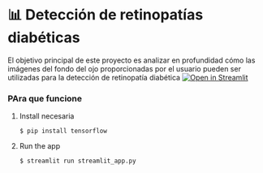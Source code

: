 # 📊 Detección de retinopatías diabéticas

El objetivo principal de este proyecto es analizar en profundidad cómo las imágenes del fondo del ojo proporcionadas por el usuario pueden ser utilizadas para la detección de retinopatía diabética
[![Open in Streamlit](https://static.streamlit.io/badges/streamlit_badge_black_white.svg)](https://data-evaluation-template.streamlit.app/)

### PAra que funcione

1. Install necesaria

   ```
   $ pip install tensorflow
   ```

2. Run the app

   ```
   $ streamlit run streamlit_app.py
   ```
